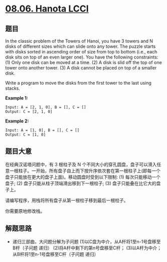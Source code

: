 # [08.06. Hanota LCCI](https://leetcode-cn.com/problems/hanota-lcci/)


## 题目

In the classic problem of the Towers of Hanoi, you have 3 towers and N disks of different sizes which can slide onto any tower. The puzzle starts with disks sorted in ascending order of size from top to bottom (i.e., each disk sits on top of an even larger one). You have the following constraints:
(1) Only one disk can be moved at a time.
(2) A disk is slid off the top of one tower onto another tower.
(3) A disk cannot be placed on top of a smaller disk.

Write a program to move the disks from the first tower to the last using stacks.


**Example 1:**

```
Input: A = [2, 1, 0], B = [], C = []
Output: C = [2, 1, 0]

```

**Example 2:**

```
Input: A = [1, 0], B = [], C = []
Output: C = [1, 0]

```

## 题目大意

在经典汉诺塔问题中，有 3 根柱子及 N 个不同大小的穿孔圆盘，盘子可以滑入任意一根柱子。一开始，所有盘子自上而下按升序依次套在第一根柱子上(即每一个盘子只能放在更大的盘子上面)。移动圆盘时受到以下限制:
(1) 每次只能移动一个盘子;
(2) 盘子只能从柱子顶端滑出移到下一根柱子;
(3) 盘子只能叠在比它大的盘子上。

请编写程序，用栈将所有盘子从第一根柱子移到最后一根柱子。

你需要原地修改栈。

## 解题思路

- 递归三部曲，大问题分解为子问题
(1)以C盘为中介，从A杆将1至n-1号盘移至B杆（子问题 递归）
(2)将A杆中剩下的第n号盘移至C杆；
(3)以A杆为中介；从B杆将1至n-1号盘移至C杆（子问题 递归）
